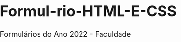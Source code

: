# Formul-rio-HTML-E-CSS
Formulários do Ano 2022 - Faculdade

<!DOCTYPE HTML>
<html lang="pt-br">
    <head>
        <meta charset="utf-8"/>
        <title>Formulários</title>
        <style>
        body {
	
	           color: #fff;
	           font-size: 1.5em;
	           margin:0;
	           padding:0;
	           padding-bottom:60px;
            }
 
        fieldset{
	           color:#000; 
	           padding:8px;
	           background: #ccc;
	           text-align:left;
                  border:2px solid #F00;;
            }
 
        legend {
	           color:#F00; 
	           background:#FFFFFF;
	           padding:10px;
                   font-size:20px;
                   text-align:center;
                   font-weight: bold;
                   font-style: italic;
            }
           input{
                   background:#CCC;
                   color:#600;
                   font-weight: bold;
            }
        </style>
    </head>
    <body>
        <form action="teste.php" method="post" name="meu_formulario">
             <fieldset>
                <legend>Atributo required (requeridos) </legend>
                Login: <input type="text" name="login" required>
                Senha: <input type="password" name="senha" required>
                <p>
                Sexo:<br>
                <input type="radio" name="sexo" value="M" required>Masculino
                <input type="radio" name="sexo" value="F" required>Feminino
                <p>
       
                Selecione uma data: <input type="date" required>
                <p>
             </fieldset>  
             <fieldset>
                <legend>Atributos min, max e step</legend>    
                <input type=number min="0" max="100" step="10"><br />
             </fieldset>   
             <fieldset>
                <legend>Atributo pattern (padronizar) </legend>  
                Validação de apenas letras minúsculas: <input type="text" name="texto" required pattern="[a-z\s]+$" /><p>
                Validação apenas números:   <input type="text" name="numeros" required  pattern="[0-9]+$" /><p>
                Validação de uma data específica: <input type="date"  name="data" maxlength="10"  required  pattern="[0-9]{2}\/[0-9]{2}\/[0-9]{4}$" min="2010-01-01" max="2016-01-01" /><p>
                Validação de hora : <input type="time"  maxlength="8" name="hora" required pattern="[0-9]{2}:[0-9]{2} [0-9]{2}$" /> <p>
                Validação de número de telefone (xx) xxxx-xxxx: <input type="tel"  maxlength="15" name="telefone"  required pattern="\([0-9]{2}\) [0-9]{4,6}-[0-9]{3,4}$" /><p>
                Validação de e-mail: <input type="email" name="email" required pattern="[a-z0-9._%+-]+@[a-z0-9.-]+\.[a-z]{2,4}$" /><p>
             </fieldset>  
             <fieldset>
                <legend>O atributo placeholder (espaço reservado)</legend>      
                Mensagem de orientação: <input type="text" name="numeros" required  pattern="[0-9]+$" placeholder="digite apenas números" />
             </fieldset>
            <p>
            <input type="reset" value="limpe os dados do formulário">
            <p>
            <input type="submit" value="envie o formulário">
        </form>
    </body>
</html>
